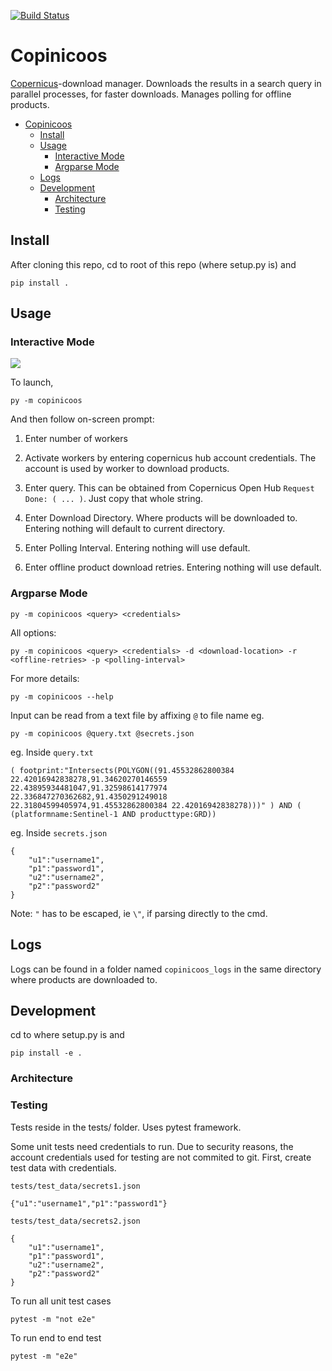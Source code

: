 [![Build Status](https://travis-ci.org/potatowagon/copinicoos.svg?branch=remove-dhusget)](https://travis-ci.org/potatowagon/copinicoos)

# Copinicoos
<a href="https://scihub.copernicus.eu/dhus/#/home">Copernicus</a>-download manager. Downloads the results in a search query in parallel processes, for faster downloads. Manages polling for offline products.

- [Copinicoos](#copinicoos)
  - [Install](#install)
  - [Usage](#usage)
    - [Interactive Mode](#interactive-mode)
    - [Argparse Mode](#argparse-mode)
  - [Logs](#logs)
  - [Development](#development)
    - [Architecture](#architecture)
    - [Testing](#testing)

## Install

After cloning this repo, cd to root of this repo (where setup.py is) and 
```
pip install .
```

## Usage
### Interactive Mode
![](img/i_mode.gif)

To launch,
```
py -m copinicoos
```
And then follow on-screen prompt:

1. Enter number of workers
   
2. Activate workers by entering copernicus hub account credentials. The account is used by worker to download products.
   
3. Enter query. This can be obtained from Copernicus Open Hub `Request Done: ( ... )`. Just copy that whole string.
   
4. Enter Download Directory. Where products will be downloaded to. Entering nothing will default to current directory.

5. Enter Polling Interval. Entering nothing will use default.

6. Enter offline product download retries. Entering nothing will use default.

### Argparse Mode

```
py -m copinicoos <query> <credentials>
```

All options:
```
py -m copinicoos <query> <credentials> -d <download-location> -r <offline-retries> -p <polling-interval>
```

For more details:
```
py -m copinicoos --help
```

Input can be read from a text file by affixing `@` to file name eg.

```
py -m copinicoos @query.txt @secrets.json
```

eg. Inside `query.txt`
```
( footprint:"Intersects(POLYGON((91.45532862800384 22.42016942838278,91.34620270146559 22.43895934481047,91.32598614177974 22.336847270362682,91.4350291249018 22.31804599405974,91.45532862800384 22.42016942838278)))" ) AND ( (platformname:Sentinel-1 AND producttype:GRD))
```

eg. Inside `secrets.json`
```
{
    "u1":"username1",
    "p1":"password1",
    "u2":"username2",
    "p2":"password2"
}
```

Note: `"` has to be escaped, ie `\"`, if parsing directly to the cmd.

## Logs
Logs can be found in a folder named `copinicoos_logs` in the same directory where products are downloaded to.

## Development

cd to where setup.py is and
```
pip install -e .
```

### Architecture

### Testing

Tests reside in the tests/ folder. Uses pytest framework.

Some unit tests need credentials to run. Due to security reasons, the account credentials used for testing are not commited to git. First, create test data with credentials.

`tests/test_data/secrets1.json`
```
{"u1":"username1","p1":"password1"}
```

`tests/test_data/secrets2.json`
```
{
    "u1":"username1",
    "p1":"password1",
    "u2":"username2",
    "p2":"password2"
}
```

To run all unit test cases
```
pytest -m "not e2e"
```

To run end to end test
```
pytest -m "e2e"
```